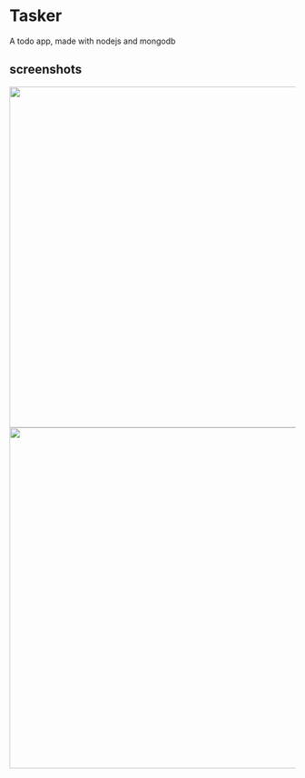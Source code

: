 # Tasker
A todo app, made with nodejs and mongodb

## screenshots
<img src = "https://i.ibb.co/dLkXC9y/task1.png" width="600"/>
<img src = "https://i.ibb.co/720PG2f/task2.png" width="600"/>
